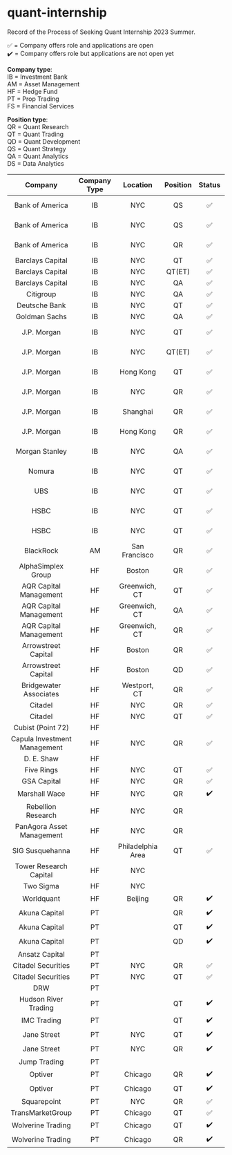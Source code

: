 # quant-internship
Record of the Process of Seeking Quant Internship 2023 Summer.

✅ = Company offers role and applications are open  
✔️ = Company offers role but applications are not open yet  

__Company type__:  
IB = Investment Bank  
AM = Asset Management  
HF = Hedge Fund  
PT = Prop Trading  
FS = Financial Services  

__Position type__:  
QR = Quant Research  
QT = Quant Trading  
QD = Quant Development  
QS = Quant Strategy  
QA = Quant Analytics  
DS = Data Analytics

| Company | Company Type | Location | Position | Status | Deadline | Apply | Progress | 
| :-----: | :----: | :----: | :----: | :----: | :----: |:----: | :----: |
| Bank of America | IB | NYC | QS | ✅ | *Nov 02, 2022* | [boa_qs_apply](https://campus.bankofamerica.com/careers/global_markets_quantitative_strategies_group_summer_associate_program__2023.html) | |
| Bank of America | IB | NYC | QS | ✅ | *Apr 01, 2023* | [boa_qt_apply](https://campus.bankofamerica.com/careers/global_markets_sales__trading_summer_associate_program__2023.html) | |
| Bank of America | IB | NYC | QR | ✅ | *Oct 16, 2023* | [boa_qr_apply](https://campus.bankofamerica.com/careers/global_quantitative_research_summer_associate_program__2023.html) | |
| Barclays Capital | IB | NYC | QT | ✅ |  | [barcap_qt_apply](https://search.jobs.barclays/job/new-york/sales-and-trading-quantitative-trading-associate-expert-summer-intern-programme-2023/13015/34958439008) |  |
| Barclays Capital | IB | NYC | QT(ET) | ✅ |  | [barcap_qt(et)_apply](https://search.jobs.barclays/job/new-york/electronic-trading-associate-expert-summer-intern-programme-2023/13015/34958416768) |  |
| Barclays Capital | IB | NYC | QA | ✅ |  | [barcap_qa_apply](https://search.jobs.barclays/job/new-york/quantitative-analytics-associate-expert-summer-intern-programme-2023/13015/34958421808) |  |
| Citigroup | IB | NYC | QA | ✅ |  | [citi_qa_apply](https://jobs.citi.com/job/new-york/quantitative-analysis-summer-analyst-north-america-2023/287/28553736048) |  |
| Deutsche Bank | IB | NYC | QT | ✅ |  | [deut_qt_apply](https://db.recsolu.com/external/requisitions/xcAU6Mc814nPuZPKkz40JQ) |  |
| Goldman Sachs | IB | NYC | QA | ✅ |  | [GS_qa_apply](https://www.goldmansachs.com/careers/students/programs/americas/summer-analyst-program.html) |  |
| J.P. Morgan | IB | NYC | QT | ✅ | *Oct 01, 2022*  | [jpm_qt_apply](https://jpmc.fa.oraclecloud.com/hcmUI/CandidateExperience/en/sites/CX_1001/job/210230839/?utm_medium=jobshare) |  |
| J.P. Morgan | IB | NYC | QT(ET) | ✅ | *Oct 01, 2022* | [jpm_qt(et)_apply](https://jpmc.fa.oraclecloud.com/hcmUI/CandidateExperience/en/sites/CX_1001/job/210231155/?utm_medium=jobshare) |  |
| J.P. Morgan | IB | Hong Kong | QT | ✅ | *Oct 31, 2022* | [jpm_qt_apply](https://jpmc.fa.oraclecloud.com/hcmUI/CandidateExperience/en/sites/CX_1001/job/210311837/?utm_medium=jobshare) |  |
| J.P. Morgan | IB | NYC | QR | ✅ | *Oct 01, 2022* | [jpm_qr_apply](https://jpmc.fa.oraclecloud.com/hcmUI/CandidateExperience/en/sites/CX_1001/job/210231284/?utm_medium=jobshare) |  |
| J.P. Morgan | IB | Shanghai | QR | ✅ | *Oct 31, 2022* | [jpm_qr_apply](https://jpmc.fa.oraclecloud.com/hcmUI/CandidateExperience/en/sites/CX_1001/job/210231284/?utm_medium=jobshare) |  |
| J.P. Morgan | IB | Hong Kong | QR | ✅ | *Oct 31, 2022* | [jpm_qr_apply](https://jpmc.fa.oraclecloud.com/hcmUI/CandidateExperience/en/sites/CX_1001/job/210311857/?utm_medium=jobshare) |  |
| Morgan Stanley | IB | NYC | QA | ✅ | *Oct 31, 2022* | [ms_qa_apply](https://morganstanley.tal.net/vx/candidate/apply/12933)|  |
| Nomura | IB | NYC | QT | ✅ | *Nov 13, 2022* | [Nom_qt_apply](https://nomuracampus.tal.net/vx/lang-en-GB/mobile-0/appcentre-1/brand-4/xf-7bb1708a1aa4/candidate/so/pm/1/pl/1/opp/810-2023-Global-Markets-Summer-Internship-Wholesale-Digital-Office-Quants-Strats-Systematic-Trading-Research-New-York/en-GB)|  |
| UBS | IB | NYC | QT | ✅ | *Sep 30, 2022* | [ubs_qt_apply](https://jobs.ubs.com/TGnewUI/Search/home/HomeWithPreLoad?partnerid=25008&siteid=5131&PageType=JobDetails&jobid=254960#jobDetails=254960_5131)|  |
| HSBC | IB | NYC | QT | ✅ | *Sep 30, 2022* | [hs_qt_apply](https://www.hsbc.com/careers/students-and-graduates/student-opportunities/markets-internship?tab=What%20you%E2%80%99ll%20do#select-option-usa)|  |
| HSBC | IB | NYC | QT | ✅ | *Nov 14, 2022* | [hs_qt_apply](https://www.hsbc.com/careers/students-and-graduates/student-opportunities/markets-internship?tab=What%20you%E2%80%99ll%20learn#select-option-hong%20kong)|  |
| BlackRock | AM | San Francisco | QR | ✅ | *Sep 30, 2022*| [br_qa_apply](https://blackrock.tal.net/vx/lang-en-GB/mobile-0/brand-3/xf-3d1d0a4adcb4/wid-1/candidate/so/pm/1/pl/1/opp/6075-Summer-Internship-Program-Americas/en-GB)|  |
| AlphaSimplex Group | HF | Boston | QR | ✅ | | [asg_qr_apply](https://www.alphasimplex.com/wp-content/uploads/2022/07/Research-Intern-2022.pdf) |  |
| AQR Capital Management | HF | Greenwich, CT  | QT | ✅ | | [aqr_qt_apply](https://careers.aqr.com/jobs/university-open-positions/greenwich-ct/2023-trading-and-portfolio-finance-summer-analyst/4350064?gh_jid=4350064#/) |  |
| AQR Capital Management | HF | Greenwich, CT  | QA | ✅ |  | [aqr_qa_apply](https://careers.aqr.com/jobs/university-open-positions/greenwich-ct/2023-portfolio-implementation-summer-analyst/4350057?gh_jid=4350057#/) |  |
| AQR Capital Management | HF | Greenwich, CT  | QR | ✅ | | [aqr_qr_apply](https://careers.aqr.com/jobs/university-open-positions/greenwich-ct/2023-research-summer-analyst/4350040?gh_jid=4350040#/) |  |
| Arrowstreet Capital | HF | Boston  | QR | ✅ | | [arc_qr_apply](https://arrowstreetcapital.wd5.myworkdayjobs.com/en-US/Arrowstreet/job/Boston/Quantitative-Researcher-Intern--Summer-2023_R700) |  |
| Arrowstreet Capital | HF | Boston  | QD | ✅ | | [arc_qd_apply](https://arrowstreetcapital.wd5.myworkdayjobs.com/en-US/Arrowstreet/job/Boston/Quantitative-Developer-Intern--Summer-2023_R704) |  |
| Bridgewater Associates | HF | Westport, CT  | QR | ✅ | | [bridge_qr_apply](https://boards.greenhouse.io/bridgewater89/jobs/6204813002) |  |
| Citadel | HF | NYC  | QR | ✅ | | https://www.citadel.com/careers/details/quantitative-research-analyst-intern-us/ |  |
| Citadel | HF | NYC | QT | ✅ | | https://www.citadel.com/careers/details/trader-intern-us/ |  |
| Cubist (Point 72) | HF | | |  | | https://careers.point72.com/?filters=_experience=Interns%20and%20Entry%20Level_area=All%20Investment%20Services |  |
| Capula Investment Management | HF | NYC | QR | ✅ | Dec 31 | https://fsr.cvmailuk.com/capula/main.cfm?page=jobSpecific&jobId=60516&rcd=672723&queryString=groupType%5F3%3D%26groupType%5F73%3D%26groupType%5F74%3D3599%26x%2Dtoken%3Dt9k58yhk71lxihj95w46jiw9lt7loah54agn1am5 |  |
| D. E. Shaw | HF | | |  | | https://www.deshaw.com/careers/internships |  |
| Five Rings | HF | NYC | QT |✅  | | https://fiverings.avature.net/careers/FolderDetail/New-York-New-York-United-States-Quantitative-Trading-Intern-Summer-2023/586 |  |
| GSA Capital | HF | NYC | QR | ✅  | | https://www.gsacapital.com/?section=careers |  |
| Marshall Wace | HF | NYC | QR | ✔️ | | https://www.mwam.com/internships/new-york-internship/ |  |
| Rebellion Research | HF | NYC | QR |  | | https://www.rebellionresearch.com/ |  |
| PanAgora Asset Management | HF | NYC | QR |  | | https://www.panagora.com/careers-panagora-asset-management/ |  |
| SIG Susquehanna | HF | Philadelphia Area | QT | ✅ | | https://careers.sig.com/job/6289/Trading-Intern-Summer-2023-Expression-of-Interest |  |
| Tower Research Capital | HF | NYC | |  | | https://www.tower-research.com/positions |  |
| Two Sigma | HF | NYC | |  | | https://www.twosigma.com/careers/internships/ |  |
| Worldquant | HF | Beijing | QR | ✔️	 | | https://www.tower-research.com/positions |  |
| Akuna Capital | PT |   | QR | ✔️ | | https://akunacapital.com/careers#careers |  |
| Akuna Capital | PT |   | QT | ✔️ | | https://akunacapital.com/careers#careers |  |
| Akuna Capital | PT |   | QD | ✔️ | | https://akunacapital.com/careers#careers |  |
| Ansatz Capital | PT |   |  |  | | https://jobs.lever.co/ansatzcapital |  |
| Citadel Securities | PT | NYC | QR | ✅ | | https://www.citadelsecurities.com/careers/details/quantitative-research-analyst-intern-us/ |  |
| Citadel Securities| PT | NYC | QT | ✅ | |https://www.citadelsecurities.com/careers/details/trader-intern-us/ |  |
| DRW | PT | | |  | | https://drw.com/work-at-drw/interns/ |  |
| Hudson River Trading | PT | | QT | ✔️ | | https://www.hudsonrivertrading.com/campus-recruiting/ |  |
| IMC Trading | PT | | QT | ✔️ | | https://careers.imc.com/us/en/c/internships-jobs |  |
| Jane Street | PT | NYC | QT | ✔️ | | https://www.janestreet.com/join-jane-street/internships/ |  |
| Jane Street | PT | NYC | QR | ✔️ | | https://www.janestreet.com/join-jane-street/internships/ |  |
| Jump Trading | PT | |  |  | | https://www.jumptrading.com/careers/ |  |
| Optiver | PT | Chicago | QR | ✔️ | | https://www.optiver.com/working-at-optiver/career-opportunities/?filter-level=internship |  |
| Optiver | PT | Chicago | QT | ✔️ | | https://www.optiver.com/working-at-optiver/career-opportunities/?filter-level=internship |  |
| Squarepoint | PT | NYC | QR | ✅ | | https://squarepoint-capital.com/job#243853 |  |
| TransMarketGroup	 | PT | Chicago	 | QT | ✅ | | https://apply.workable.com/transmarket-operations-llc/j/79695E0F85/ |  |
| Wolverine Trading	 | PT | Chicago	 | QT | ✔️ | | https://www.wolve.com/careers#open-intern-positions |  |
| Wolverine Trading	 | PT | Chicago	 | QR | ✔️ | | https://www.wolve.com/careers#open-intern-positions |  |